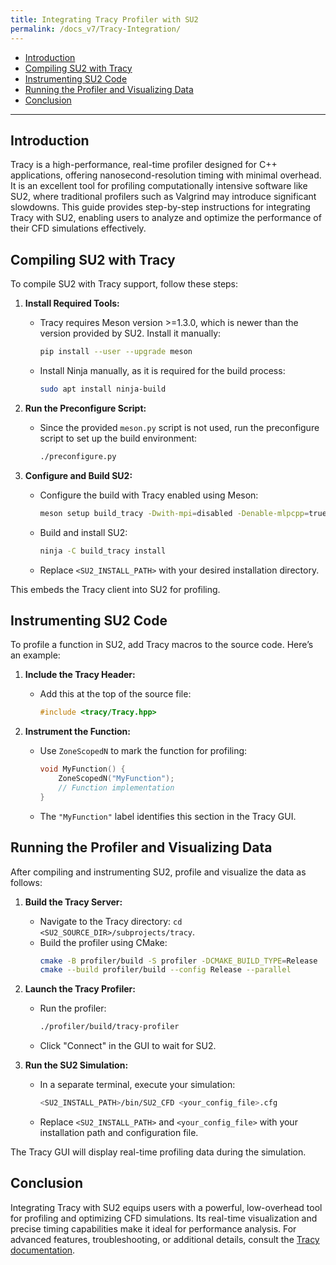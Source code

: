 ```yaml
---
title: Integrating Tracy Profiler with SU2
permalink: /docs_v7/Tracy-Integration/
---
```


- [Introduction](#introduction)
- [Compiling SU2 with Tracy](#compiling-su2-with-tracy)
- [Instrumenting SU2 Code](#instrumenting-su2-code)
- [Running the Profiler and Visualizing Data](#running-the-profiler-and-visualizing-data)
- [Conclusion](#conclusion)

---

## Introduction

Tracy is a high-performance, real-time profiler designed for C++ applications, offering nanosecond-resolution timing with minimal overhead. It is an excellent tool for profiling computationally intensive software like SU2, where traditional profilers such as Valgrind may introduce significant slowdowns. This guide provides step-by-step instructions for integrating Tracy with SU2, enabling users to analyze and optimize the performance of their CFD simulations effectively.

## Compiling SU2 with Tracy

To compile SU2 with Tracy support, follow these steps:

1. **Install Required Tools:**
   - Tracy requires Meson version >=1.3.0, which is newer than the version provided by SU2. Install it manually:
     ```bash
     pip install --user --upgrade meson
     ```
   - Install Ninja manually, as it is required for the build process:
     ```bash
     sudo apt install ninja-build
     ```

2. **Run the Preconfigure Script:**
   - Since the provided `meson.py` script is not used, run the preconfigure script to set up the build environment:
     ```bash
     ./preconfigure.py
     ```

3. **Configure and Build SU2:**
   - Configure the build with Tracy enabled using Meson:
     ```bash
     meson setup build_tracy -Dwith-mpi=disabled -Denable-mlpcpp=true --buildtype=debugoptimized -Dtracy_enable=true --prefix=<SU2_INSTALL_PATH>
     ```
   - Build and install SU2:
     ```bash
     ninja -C build_tracy install
     ```
   - Replace `<SU2_INSTALL_PATH>` with your desired installation directory.

This embeds the Tracy client into SU2 for profiling.

## Instrumenting SU2 Code

To profile a function in SU2, add Tracy macros to the source code. Here’s an example:

1. **Include the Tracy Header:**
   - Add this at the top of the source file:
     ```c++
     #include <tracy/Tracy.hpp>
     ```

2. **Instrument the Function:**
   - Use `ZoneScopedN` to mark the function for profiling:
     ```c++
     void MyFunction() {
         ZoneScopedN("MyFunction");
         // Function implementation
     }
     ```
   - The `"MyFunction"` label identifies this section in the Tracy GUI.

## Running the Profiler and Visualizing Data

After compiling and instrumenting SU2, profile and visualize the data as follows:

1. **Build the Tracy Server:**
   - Navigate to the Tracy directory: `cd <SU2_SOURCE_DIR>/subprojects/tracy`.
   - Build the profiler using CMake:
     ```bash
     cmake -B profiler/build -S profiler -DCMAKE_BUILD_TYPE=Release
     cmake --build profiler/build --config Release --parallel
     ```

2. **Launch the Tracy Profiler:**
   - Run the profiler:
     ```bash
     ./profiler/build/tracy-profiler
     ```
   - Click "Connect" in the GUI to wait for SU2.

3. **Run the SU2 Simulation:**
   - In a separate terminal, execute your simulation:
     ```bash
     <SU2_INSTALL_PATH>/bin/SU2_CFD <your_config_file>.cfg
     ```
   - Replace `<SU2_INSTALL_PATH>` and `<your_config_file>` with your installation path and configuration file.

The Tracy GUI will display real-time profiling data during the simulation.

## Conclusion

Integrating Tracy with SU2 equips users with a powerful, low-overhead tool for profiling and optimizing CFD simulations. Its real-time visualization and precise timing capabilities make it ideal for performance analysis. For advanced features, troubleshooting, or additional details, consult the [Tracy documentation](https://github.com/wolfpld/tracy/releases/latest/download/tracy.pdf).
